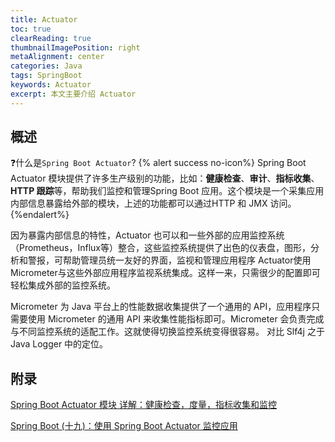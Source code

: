 ```yaml
---
title: Actuator
toc: true
clearReading: true
thumbnailImagePosition: right
metaAlignment: center
categories: Java
tags: SpringBoot
keywords: Actuator
excerpt: 本文主要介绍 Actuator
---
```


## 概述
:question:什么是`Spring Boot Actuator`?
{% alert success no-icon%}
Spring Boot Actuator 模块提供了许多生产级别的功能，比如：**健康检查**、**审计**、**指标收集**、**HTTP 跟踪**等，帮助我们监控和管理Spring Boot 应用。这个模块是一个采集应用内部信息暴露给外部的模块，上述的功能都可以通过HTTP 和 JMX 访问。
{%endalert%}

因为暴露内部信息的特性，Actuator 也可以和一些外部的应用监控系统（Prometheus，Influx等）整合，这些监控系统提供了出色的仪表盘，图形，分析和警报，可帮助管理员统一友好的界面，监视和管理应用程序
Actuator使用Micrometer与这些外部应用程序监视系统集成。这样一来，只需很少的配置即可轻松集成外部的监控系统。

Micrometer 为 Java 平台上的性能数据收集提供了一个通用的 API，应用程序只需要使用 Micrometer 的通用 API 来收集性能指标即可。Micrometer 会负责完成与不同监控系统的适配工作。这就使得切换监控系统变得很容易。
对比 Slf4j 之于 Java Logger 中的定位。


## 附录

[Spring Boot Actuator 模块 详解：健康检查，度量，指标收集和监控](https://segmentfault.com/a/1190000021611510)

[Spring Boot (十九)：使用 Spring Boot Actuator 监控应用](http://www.ityouknow.com/springboot/2018/02/06/spring-boot-actuator.html)